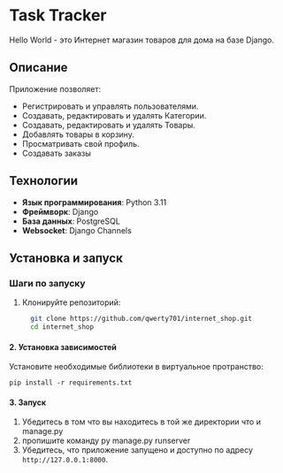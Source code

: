 # Task Tracker

Hello World - это Интернет магазин товаров для дома на базе Django.

## Описание

Приложение позволяет:

- Регистрировать и управлять пользователями.
- Создавать, редактировать и удалять Категории.
- Создавать, редактировать и удалять Товары.
- Добавлять товары в корзину.
- Просматривать свой профиль.
- Создавать заказы

## Технологии

- **Язык программирования**: Python 3.11
- **Фреймворк**: Django
- **База данных**: PostgreSQL
- **Websocket**: Django Channels

## Установка и запуск
### Шаги по запуску

1. Клонируйте репозиторий:

   ```bash
     git clone https://github.com/qwerty701/internet_shop.git
     cd internet_shop

 #### 2. Установка зависимостей

Установите необходимые библиотеки в виртуальное протранство:

    pip install -r requirements.txt

 #### 3. Запуск

1. Убедитесь в том что вы находитесь в той же директории что и manage.py
2. пропишите команду py manage.py runserver
3. Убедитесь, что приложение запущено и доступно по адресу `http://127.0.0.1:8000`.
